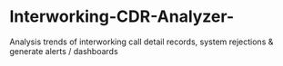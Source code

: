 # Interworking-CDR-Analyzer-
Analysis trends of interworking call detail records, system rejections &amp; generate alerts / dashboards 
